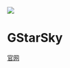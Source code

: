 <img src="https://cloud.bestglss.fun/_next/image/?url=%2Ficons%2F128.png&w=32&q=75"/><br>
# GStarSky
<a href="www.bestglss.fun">官网</a>
